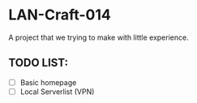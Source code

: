 # LAN-Craft-014
A project that we trying to make with little experience.

## TODO LIST:
- [ ] Basic homepage
- [ ] Local Serverlist (VPN)

